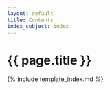 ```yaml
---
layout: default
title: Contents
index_subject: index
---
```



{{ page.title }}
=================

{% include template_index.md %}


